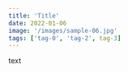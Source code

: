 ```yaml
---
title: 'Title'
date: 2022-01-06
image: '/images/sample-06.jpg'
tags: ['tag-0', 'tag-2', tag-3]
---
```


text
